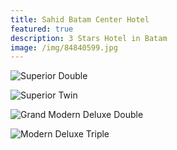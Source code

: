 ```yaml
---
title: Sahid Batam Center Hotel
featured: true
description: 3 Stars Hotel in Batam
image: /img/84840599.jpg
---
```

![Superior Double](/img/superior-double.jpg "Superior Double")

![Superior Twin](/img/superior-twin.jpg "Superior Twin")

![Grand Modern Deluxe Double](/img/grand-modern-deluxe-double.jpg "Grand Modern Deluxe Double")

![Modern Deluxe Triple](/img/modern-deluxe-triple.jpg "Modern Deluxe Triple")
